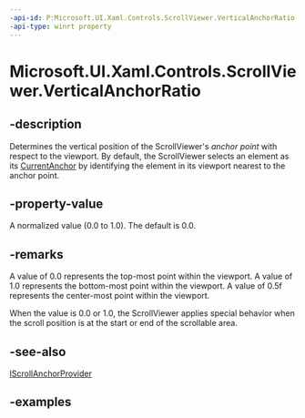 ```yaml
---
-api-id: P:Microsoft.UI.Xaml.Controls.ScrollViewer.VerticalAnchorRatio
-api-type: winrt property
---
```


<!-- Property syntax.
public double VerticalAnchorRatio { get;  set; }
-->

# Microsoft.UI.Xaml.Controls.ScrollViewer.VerticalAnchorRatio

## -description

Determines the vertical position of the ScrollViewer's *anchor point* with respect to the viewport. By default, the ScrollViewer selects an element as its [CurrentAnchor](iscrollanchorprovider_currentanchor.md) by identifying the element in its viewport nearest to the anchor point.

## -property-value

A normalized value (0.0 to 1.0). The default is 0.0.

## -remarks

A value of 0.0 represents the top-most point within the viewport. A value of 1.0 represents the bottom-most point within the viewport. A value of 0.5f represents the center-most point within the viewport.

When the value is 0.0 or 1.0, the ScrollViewer applies special behavior when the scroll position is at the start or end of the scrollable area.

## -see-also

[IScrollAnchorProvider](iscrollanchorprovider.md)

## -examples
